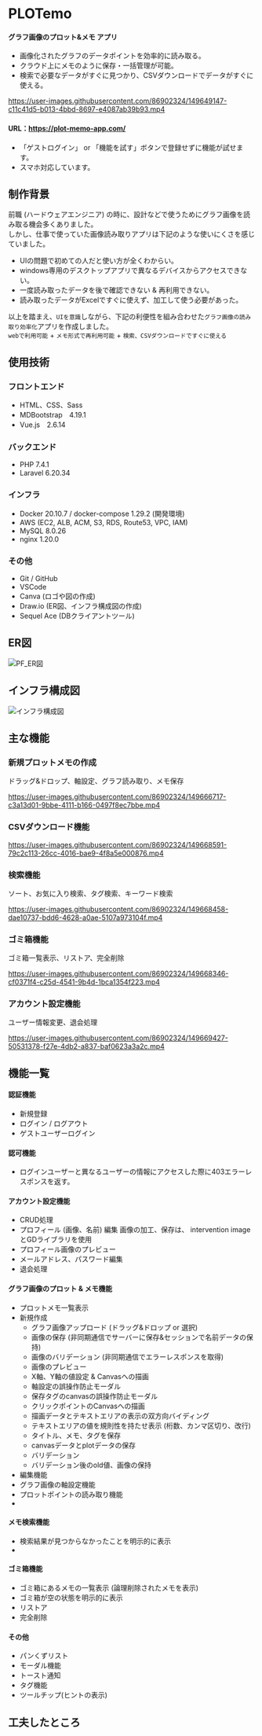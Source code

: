 # PLOTemo

#### グラフ画像のプロット&メモ アプリ

- 画像化されたグラフのデータポイントを効率的に読み取る。
- クラウド上にメモのように保存・一括管理が可能。
- 検索で必要なデータがすぐに見つかり、CSVダウンロードでデータがすぐに使える。

https://user-images.githubusercontent.com/86902324/149649147-c11c41d5-b013-4bbd-8697-e4087ab39b93.mp4

#### URL：https://plot-memo-app.com/

- 「ゲストログイン」 or 「機能を試す」ボタンで登録せずに機能が試せます。
- スマホ対応しています。

## 制作背景

前職 (ハードウェアエンジニア) の時に、設計などで使うためにグラフ画像を読み取る機会多くありました。  
しかし、仕事で使っていた画像読み取りアプリは下記のような使いにくさを感じていました。

- UIの問題で初めての人だと使い方が全くわからい。
- windows専用のデスクトップアプリで異なるデバイスからアクセスできない。
- 一度読み取ったデータを後で確認できない & 再利用できない。
- 読み取ったデータがExcelですぐに使えず、加工して使う必要があった。

以上を踏まえ、`UIを意識`しながら、下記の利便性を組み合わせた`グラフ画像の読み取り効率化`アプリを作成しました。  
`webで利用可能` + `メモ形式で再利用可能` + `検索、CSVダウンロードですぐに使える`

## 使用技術

### フロントエンド

- HTML、CSS、Sass
- MDBootstrap　4.19.1
- Vue.js　2.6.14

### バックエンド

- PHP 7.4.1
- Laravel 6.20.34

### インフラ

- Docker 20.10.7 / docker-compose 1.29.2 (開発環境)
- AWS (EC2, ALB, ACM, S3, RDS, Route53, VPC, IAM)
- MySQL 8.0.26
- nginx 1.20.0

### その他

- Git / GitHub
- VSCode
- Canva (ロゴや図の作成)
- Draw.io (ER図、インフラ構成図の作成)
- Sequel Ace (DBクライアントツール)

## ER図

![PF_ER図](https://user-images.githubusercontent.com/86902324/149616947-75f9de92-8928-4748-9574-9dfd88c2c440.png)

## インフラ構成図

![インフラ構成図](https://user-images.githubusercontent.com/86902324/149628551-1a1baaa2-0ef8-48f8-ab0b-e23a8a156622.png)

## 主な機能

### 新規プロットメモの作成
ドラッグ&ドロップ、軸設定、グラフ読み取り、メモ保存

https://user-images.githubusercontent.com/86902324/149666717-c3a13d01-9bbe-4111-b166-0497f8ec7bbe.mp4


### CSVダウンロード機能 

https://user-images.githubusercontent.com/86902324/149668591-79c2c113-26cc-4016-bae9-4f8a5e000876.mp4


### 検索機能
ソート、お気に入り検索、タグ検索、キーワード検索

https://user-images.githubusercontent.com/86902324/149668458-dae10737-bdd6-4628-a0ae-5107a973104f.mp4


### ゴミ箱機能
ゴミ箱一覧表示、リストア、完全削除

https://user-images.githubusercontent.com/86902324/149668346-cf0371f4-c25d-4541-9b4d-1bca1354f223.mp4

### アカウント設定機能
ユーザー情報変更、退会処理

https://user-images.githubusercontent.com/86902324/149669427-50531378-f27e-4db2-a837-baf0623a3a2c.mp4


## 機能一覧

#### 認証機能
- 新規登録
- ログイン / ログアウト
- ゲストユーザーログイン

#### 認可機能
- ログインユーザーと異なるユーザーの情報にアクセスした際に403エラーレスポンスを返す。

#### アカウント設定機能
- CRUD処理
- プロフィール (画像、名前) 編集
  画像の加工、保存は、 intervention imageとGDライブラリを使用
- プロフィール画像のプレビュー
- メールアドレス、パスワード編集
- 退会処理

#### グラフ画像のプロット & メモ機能
- プロットメモ一覧表示
- 新規作成
  - グラフ画像アップロード (ドラッグ&ドロップ or 選択)
  - 画像の保存 (非同期通信でサーバーに保存&セッションで名前データの保持)
  - 画像のバリデーション (非同期通信でエラーレスポンスを取得)
  - 画像のプレビュー
  - X軸、Y軸の値設定 & Canvasへの描画
  - 軸設定の誤操作防止モーダル
  - 保存タグのcanvasの誤操作防止モーダル
  - クリックポイントのCanvasへの描画
  - 描画データとテキストエリアの表示の双方向バイディング
  - テキストエリアの値を規則性を持たせ表示 (桁数、カンマ区切り、改行)
  - タイトル、メモ、タグを保存
  - canvasデータとplotデータの保存
  - バリデーション
  - バリデーション後のold値、画像の保持
- 編集機能
- グラフ画像の軸設定機能
- プロットポイントの読み取り機能
- 
  
#### メモ検索機能

- 検索結果が見つからなかったことを明示的に表示
- 

#### ゴミ箱機能

- ゴミ箱にあるメモの一覧表示 (論理削除されたメモを表示)
- ゴミ箱が空の状態を明示的に表示
- リストア
- 完全削除

#### その他
- パンくずリスト
- モーダル機能
- トースト通知
- タグ機能
- ツールチップ(ヒントの表示)

## 工夫したところ
